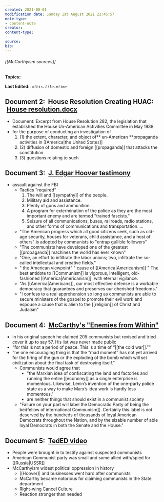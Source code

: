 ```yaml
---
created: 2021-08-01
modification date: Sunday 1st August 2021 21:46:57
note-type: 
- content-note
creator:
content-type:
- 
source:
bib:
---
```


###### [[McCarthyism sources]]

**Topics**::  

**Last Edited**:: *`=this.file.mtime`*

## Document 2:  House Resolution Creating HUAC:  [House resolution.docx](https://nwmissouri.instructure.com/courses/35892/files/4822945?wrap=1)
- Document:  Excerpt from House Resolution 282, the legislation that established the House Un-American Activities Committee in May 1938
- for the purpose of conducting an investigation of 
	1. (1) the extent, character, and object of** un-American **propaganda activities in [[America|the United States]]
	2. (2) diffusion of domestic and foreign [[propaganda]] that attacks the constitution
	3. (3) questions relating to such
## Document 3:  [J. Edgar Hoover testimony](https://www.digitalhistory.uh.edu/disp_textbook.cfm?smtID=3&psid=3632)
- assault against the FBI
	- Tactics "required"
		1. The will and [[sympathy]] of the people.
		2. Military aid and assistance.
		3. Plenty of guns and ammunition.
		4. A program for extermination of the police as they are the most important enemy and are termed "trained fascists."
		5. Seizure of all communications, buses, railroads, radio stations, and other forms of communications and transportation. ...
	- "The American progress which all good citizens seek, such as old-age security, houses for veterans, child assistance, and a host of others" is adopted by communists to "entrap gullible followers"
	- "The communists have developed one of the greatest [[propaganda]] machines the world has ever known"
	- "One, an effort to infiltrate the labor unions; two, infiltrate the so-called intellectual and creative fields."
	- " the American viewpoint" " cause of [[America|Americanism]] " The best antidote to [[Communism]] is vigorous, intelligent, old-fashioned [[America|Americanism]], with eternal vigilance.
	- "As [[America|Americans]], our most effective defense is a workable democracy that guarantees and preserves our cherished freedoms."
	- "I confess to a real apprehension so long as communists are able to secure ministers of the gospel to promote their evil work and espouse a cause that is alien to the [[religion]] of Christ and Judaism"
## Document 4:  [McCarthy's "Enemies from Within"](http://historymatters.gmu.edu/d/6456)
- In his original speech he claimed 205 communists but revised and tried cover it up to say 57. His list was never made public
- "for this is not a period of peace. This is a time of “[[the cold war]].”"
- "he one encouraging thing is that the “mad moment” has not yet arrived for the firing of the gun or the exploding of the bomb which will set civilization about the final task of destroying itself."
    - Communists would agree that
        - "the Marxian idea of confiscating the land and factories and running the entire [[economy]] as a single enterprise is momentous. Likewise, Lenin’s invention of the one-party police state as a way to make Marx’s idea work is hardly less momentous."
        - are neither things that should exist in a communist society
    - "Failure on your part will label the Democratic Party of being the bedfellow of international Communism]]. Certainly this label is not deserved by the hundreds of thousands of loyal American Democrats throughout the Nation, and by the sizable number of able loyal Democrats in both the Senate and the House."
## Document 5:  [TedED video](https://www.youtube.com/watch?v=N35IugBYH04)
- People were brought in to testify against suspected communists
- American Communist party was small and some allied with/spied for [[Russia|USSR]]
- McCarthyism widest political oppression in history
	- [[Hoover]] and businesses went hard after communists
	- McCarthy became notorious for claiming communists in the State department
	- Right-wing Cancel Culture
	- Reaction stronger than needed